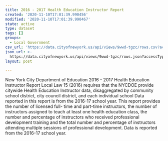 ```yaml
---
title: 2016 - 2017 Health Education Instructor Report
created: '2020-11-10T17:01:39.990456'
modified: '2020-11-10T17:01:39.990467'
state: active
type: dataset
tags: []
groups:
  - Local Government
csv_url: 'https://data.cityofnewyork.us/api/views/9wwd-tgzc/rows.csv?accessType=DOWNLOAD'
json_url: >-
  https://data.cityofnewyork.us/api/views/9wwd-tgzc/rows.json?accessType=DOWNLOAD
layout: post

---
```

New York City Department of Education 2016 - 2017 Health Education Instructor Report
Local Law 15 (2016) requires that the NYCDOE provide citywide Health Education Instructor data, disaggregated by community school district, city council district, and each individual school Data reported in this report is from the 2016-17 school year.
This report provides the number of licensed full- time and part-time instructors, the number of instructors assigned to teach at least one health education class, the number and percentage of instructors who received professional development training and the total number and percentage of instructors attending multiple sessions of professional development. Data is reported from the 2016-17 school year.

